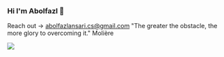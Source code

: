### Hi I'm Abolfazl 👋


Reach out -> abolfazlansari.cs@gmail.com
"The greater the obstacle, the more glory to overcoming it." Molière 

<img src="https://github-readme-stats.vercel.app/api?username=abolfazlaansari&&show_icons=true&title_color=ffffff&icon_color=bb2acf&text_color=daf7dc&bg_color=191919">
